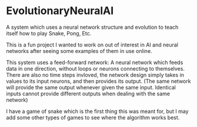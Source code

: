 # EvolutionaryNeuralAI
A system which uses a neural network structure and evolution to teach itself how to play Snake, Pong, Etc.

This is a fun project I wanted to work on out of interest in AI and neural networks after seeing some examples of them in use online.

This system uses a feed-forward network: A neural network which feeds data in one direction, without loops or neurons connecting to themselves.
There are also no time steps invloved, the network design simply takes in values to its input neurons, and then provides its output.
(The same network will provide the same output whenever given the same input. Identical inputs cannot provide different outputs when dealing with the same network)

I have a game of snake which is the first thing this was meant for, but I may add some other types of games to see where the algorithm works best.
